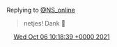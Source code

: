 Replying to [@NS\_online](https://twitter.com/NS_online/status/1445694802847158291)

> netjes\! Dank 🙏

<img src="../../media/tweet.ico" width="12" /> [Wed Oct 06 10:18:39 +0000 2021](https://twitter.com/DromerDenker/status/1445694988789051393)